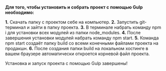 **Для того, чтобы установить и собрать проект с помощью Gulp необходимо:**

**1.** Скачать папку с проектом себе на компьютер. 
**2.** Запустить git-терминал и зайти в папку проекта. 
**3.** В терминале набрать команду npm i для установки всех модулей из папки node_modules. 
**4.** После завершения установки модулей набрать команду npm start. 
**5.** Команда npm start создаёт папку build со всеми конечными файлами проекта на продакшн. 
**6.** После создания папки build на локальном хостинге в вашем браузере автоматически откроется корневой файл проекта.


Установка и запуск проекта с помощью Gulp завершены!
